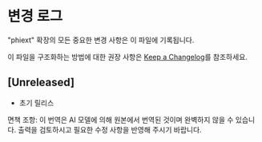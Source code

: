 # 변경 로그

"phiext" 확장의 모든 중요한 변경 사항은 이 파일에 기록됩니다.

이 파일을 구조화하는 방법에 대한 권장 사항은 [Keep a Changelog](http://keepachangelog.com/)를 참조하세요.

## [Unreleased]

- 초기 릴리스

면책 조항: 이 번역은 AI 모델에 의해 원본에서 번역된 것이며 완벽하지 않을 수 있습니다. 
출력을 검토하시고 필요한 수정 사항을 반영해 주시기 바랍니다.